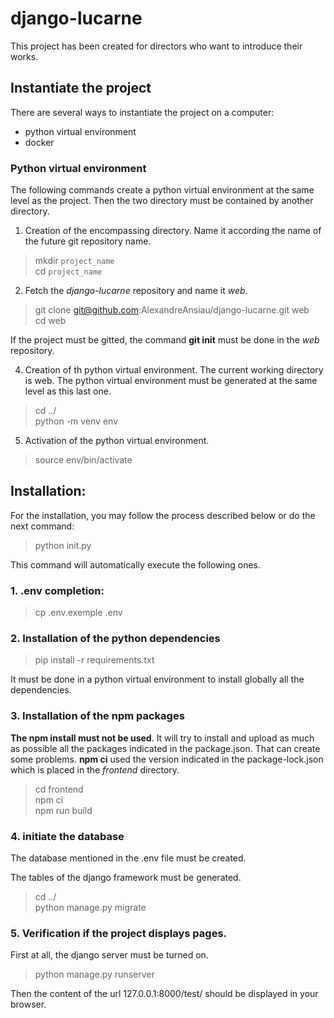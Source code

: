 # django-lucarne

This project has been created for directors who want to introduce their works.

## Instantiate the project

There are several ways to instantiate the project on a computer:
* python virtual environment
* docker

### Python virtual environment 

The following commands create a python virtual environment at the same level as the project. Then the two directory must be contained by another directory.

1. Creation of the encompassing directory. Name it according the name of the future git repository name.

> mkdir `project_name` \
cd `project_name` 

2. Fetch the *django-lucarne* repository and name it *web*.

> git clone git@github.com:AlexandreAnsiau/django-lucarne.git web \
 cd web

If the project must be gitted, the command **git init** must be done in the *web* repository. 

4. Creation of th python virtual environment. The current working directory is web. The python virtual environment must be generated at the same level as this last one.

> cd ../ \
> python -m venv env

5. Activation of the python virtual environment.

> source env/bin/activate

## Installation:

For the installation, you may follow the process described below or do the next command:

> python init.py

This command will automatically execute the following ones.

### 1. .env completion:

> cp .env.exemple .env 

### 2. Installation of the python dependencies

> pip install -r requirements.txt 

It must be done in a python virtual environment to install globally all the dependencies.

### 3. Installation of the npm packages

**The npm install must not be used**. It will try to install and upload as much as possible all the packages indicated in the package.json. That can create some problems. **npm ci** used the version indicated in the package-lock.json which is placed in the *frontend* directory.

> cd frontend \
npm ci \
npm run build

### 4. initiate the database

The database mentioned in the .env file must be created.

The tables of the django framework must be generated.

> cd ../ \
python manage.py migrate

### 5. Verification if the project displays pages. 

First at all, the django server must be turned on.

> python manage.py runserver

Then the content of the url 127.0.0.1:8000/test/ should be displayed in your browser.

